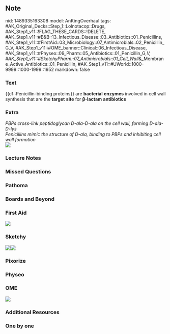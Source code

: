 ## Note
nid: 1489335163308
model: AnKingOverhaul
tags: #AK_Original_Decks::Step_1::Lolnotacop::Drugs, #AK_Step1_v11::!FLAG_THESE_CARDS::!DELETE, #AK_Step1_v11::#B&B::13_Infectious_Disease::03_Antibiotics::01_Penicillins, #AK_Step1_v11::#FirstAid::03_Microbiology::07_Antimicrobials::02_Penicillin_G_V, #AK_Step1_v11::#OME_banner::Clinical::06_Infectious_Disease, #AK_Step1_v11::#Physeo::09_Pharm::05_Antibiotics::01_Penicillin_G,_V, #AK_Step1_v11::#SketchyPharm::07_Antimicrobials::01_Cell_Wall_&_Membrane_Active_Antibiotics::01_Penicillin, #AK_Step1_v11::#UWorld::1000-9999::1000-1999::1952
markdown: false

### Text
{{c1::Penicillin-binding proteins}} are <b>bacterial</b>
<b>enzymes</b> involved in cell wall synthesis that are the
<b>target</b> <b>site</b> for <b>β</b>-<b>lactam</b>
<b>antibiotics</b>

### Extra
<div>
  <i>PBPs cross-link peptidoglycan D-ala-D-ala on the cell wall,
  forming D-ala-D-lys</i>
</div>
<div>
  <i>Penicillins mimic the structure of D-ala, binding to PBPs and
  inhibiting cell wall formation</i>
</div><i><img src=
"Screen%20Shot%202017-03-12%20at%2012.12.51%20PM.png"></i>

### Lecture Notes


### Missed Questions


### Pathoma


### Boards and Beyond


### First Aid
<img src="paste-83889301225475.jpg">

### Sketchy
<img src="paste-170342697926659.jpg"><img src=
"paste-0db51837074ba80b1bc4eca406292146eba92004.png">

### Pixorize


### Physeo


### OME
<div class="ome-widget">
  <a href=
  "https://onlinemeded.org/spa/infectious-disease?ref=anki"><img src="_OME_AnkiFlashcards_Topic_3.png"></a>
</div>

### Additional Resources


### One by one

